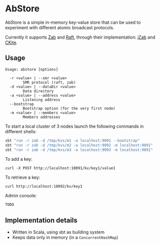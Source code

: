 # AbStore

AbStore is a simple in-memory key-value store that can be used to experiment with different atomic broadcast protocols.  

Currently it supports [Zab][1] and [Raft][2], through their implementation: [jZab][3] and [CKite][4].

[1]: http://web.stanford.edu/class/cs347/reading/zab.pdf
[2]: http://raftconsensus.github.io/
[3]: https://github.com/zk1931/jzab
[4]: https://github.com/pablosmedina/ckite


## Usage

```
Usage: abstore [options]

  -r <value> | --smr <value>
        SMR protocol (raft, zab)
  -d <value> | --dataDir <value>
        Data directory
  -a <value> | --address <value>
        Listening address
  --bootstrap
        Bootstrap option (for the very first node)
  -m <value> | --members <value>
        Members addresses
```

To start a local cluster of 3 nodes launch the following commands in different shells:

```bash
sbt "run -r zab -d /tmp/kvs/m1 -a localhost:9091 --bootstrap"
sbt "run -r zab -d /tmp/kvs/m2 -a localhost:9092 -m localhost:9091"
sbt "run -r zab -d /tmp/kvs/m3 -a localhost:9093 -m localhost:9091"
```
To add a key:

```
curl -X POST http://localhost:10091/kv/key1/value1
```

To retrieve a key:
```
curl http://localhost:10092/kv/key1
```

Admin console:
```bash
TODO
```

## Implementation details

 * Written in Scala, using sbt as building system
 * Keeps data only in memory (in a ``ConcurrentHashMap``)
